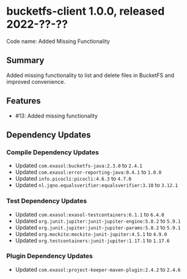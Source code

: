 # bucketfs-client 1.0.0, released 2022-??-??

Code name: Added Missing Functionality

## Summary

Added missing functionality to list and delete files in BucketFS and improved convenience.

## Features

* #13: Added missing functionality

## Dependency Updates

### Compile Dependency Updates

* Updated `com.exasol:bucketfs-java:2.3.0` to `2.4.1`
* Updated `com.exasol:error-reporting-java:0.4.1` to `1.0.0`
* Updated `info.picocli:picocli:4.6.3` to `4.7.0`
* Updated `nl.jqno.equalsverifier:equalsverifier:3.10` to `3.12.1`

### Test Dependency Updates

* Updated `com.exasol:exasol-testcontainers:6.1.1` to `6.4.0`
* Updated `org.junit.jupiter:junit-jupiter-engine:5.8.2` to `5.9.1`
* Updated `org.junit.jupiter:junit-jupiter-params:5.8.2` to `5.9.1`
* Updated `org.mockito:mockito-junit-jupiter:4.5.1` to `4.9.0`
* Updated `org.testcontainers:junit-jupiter:1.17.1` to `1.17.6`

### Plugin Dependency Updates

* Updated `com.exasol:project-keeper-maven-plugin:2.4.2` to `2.4.6`
